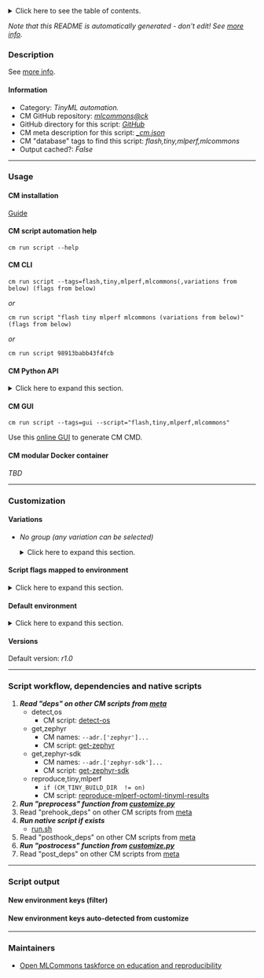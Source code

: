 <details>
<summary>Click here to see the table of contents.</summary>

* [Description](#description)
* [Information](#information)
* [Usage](#usage)
  * [ CM installation](#cm-installation)
  * [ CM script automation help](#cm-script-automation-help)
  * [ CM CLI](#cm-cli)
  * [ CM Python API](#cm-python-api)
  * [ CM GUI](#cm-gui)
  * [ CM modular Docker container](#cm-modular-docker-container)
* [Customization](#customization)
  * [ Variations](#variations)
  * [ Script flags mapped to environment](#script-flags-mapped-to-environment)
  * [ Default environment](#default-environment)
* [Versions](#versions)
* [Script workflow, dependencies and native scripts](#script-workflow-dependencies-and-native-scripts)
* [Script output](#script-output)
* [New environment keys (filter)](#new-environment-keys-(filter))
* [New environment keys auto-detected from customize](#new-environment-keys-auto-detected-from-customize)
* [Maintainers](#maintainers)

</details>

*Note that this README is automatically generated - don't edit! See [more info](README-extra.md).*

### Description


See [more info](README-extra.md).

#### Information

* Category: *TinyML automation.*
* CM GitHub repository: *[mlcommons@ck](https://github.com/mlcommons/ck/tree/master/cm-mlops)*
* GitHub directory for this script: *[GitHub](https://github.com/mlcommons/ck/tree/master/cm-mlops/script/flash-tinyml-binary)*
* CM meta description for this script: *[_cm.json](_cm.json)*
* CM "database" tags to find this script: *flash,tiny,mlperf,mlcommons*
* Output cached?: *False*
___
### Usage

#### CM installation

[Guide](https://github.com/mlcommons/ck/blob/master/docs/installation.md)

#### CM script automation help

```cm run script --help```

#### CM CLI

`cm run script --tags=flash,tiny,mlperf,mlcommons(,variations from below) (flags from below)`

*or*

`cm run script "flash tiny mlperf mlcommons (variations from below)" (flags from below)`

*or*

`cm run script 98913babb43f4fcb`

#### CM Python API

<details>
<summary>Click here to expand this section.</summary>

```python

import cmind

r = cmind.access({'action':'run'
                  'automation':'script',
                  'tags':'flash,tiny,mlperf,mlcommons'
                  'out':'con',
                  ...
                  (other input keys for this script)
                  ...
                 })

if r['return']>0:
    print (r['error'])

```

</details>


#### CM GUI

```cm run script --tags=gui --script="flash,tiny,mlperf,mlcommons"```

Use this [online GUI](https://cKnowledge.org/cm-gui/?tags=flash,tiny,mlperf,mlcommons) to generate CM CMD.

#### CM modular Docker container

*TBD*

___
### Customization


#### Variations

  * *No group (any variation can be selected)*
    <details>
    <summary>Click here to expand this section.</summary>

    * `_NRF`
      - Workflow:
    * `_NUCLEO`
      - Workflow:
    * `_ad`
      - Workflow:
    * `_cmsis_nn`
      - Workflow:
    * `_ic`
      - Workflow:
    * `_kws`
      - Workflow:
    * `_native`
      - Workflow:
    * `_vww`
      - Workflow:

    </details>


#### Script flags mapped to environment
<details>
<summary>Click here to expand this section.</summary>

* --**build_dir**=value --> **CM_TINY_BUILD_DIR**=value

**Above CLI flags can be used in the Python CM API as follows:**

```python
r=cm.access({... , "build_dir":...}
```

</details>

#### Default environment

<details>
<summary>Click here to expand this section.</summary>

These keys can be updated via --env.KEY=VALUE or "env" dictionary in @input.json or using script flags.


</details>

#### Versions
Default version: *r1.0*

___
### Script workflow, dependencies and native scripts

  1. ***Read "deps" on other CM scripts from [meta](https://github.com/mlcommons/ck/tree/master/cm-mlops/script/flash-tinyml-binary/_cm.json)***
     * detect,os
       - CM script: [detect-os](https://github.com/mlcommons/ck/tree/master/cm-mlops/script/detect-os)
     * get,zephyr
       * CM names: `--adr.['zephyr']...`
       - CM script: [get-zephyr](https://github.com/mlcommons/ck/tree/master/cm-mlops/script/get-zephyr)
     * get,zephyr-sdk
       * CM names: `--adr.['zephyr-sdk']...`
       - CM script: [get-zephyr-sdk](https://github.com/mlcommons/ck/tree/master/cm-mlops/script/get-zephyr-sdk)
     * reproduce,tiny,mlperf
       * `if (CM_TINY_BUILD_DIR  != on)`
       - CM script: [reproduce-mlperf-octoml-tinyml-results](https://github.com/mlcommons/ck/tree/master/cm-mlops/script/reproduce-mlperf-octoml-tinyml-results)
  1. ***Run "preprocess" function from [customize.py](https://github.com/mlcommons/ck/tree/master/cm-mlops/script/flash-tinyml-binary/customize.py)***
  1. Read "prehook_deps" on other CM scripts from [meta](https://github.com/mlcommons/ck/tree/master/cm-mlops/script/flash-tinyml-binary/_cm.json)
  1. ***Run native script if exists***
     * [run.sh](https://github.com/mlcommons/ck/tree/master/cm-mlops/script/flash-tinyml-binary/run.sh)
  1. Read "posthook_deps" on other CM scripts from [meta](https://github.com/mlcommons/ck/tree/master/cm-mlops/script/flash-tinyml-binary/_cm.json)
  1. ***Run "postrocess" function from [customize.py](https://github.com/mlcommons/ck/tree/master/cm-mlops/script/flash-tinyml-binary/customize.py)***
  1. Read "post_deps" on other CM scripts from [meta](https://github.com/mlcommons/ck/tree/master/cm-mlops/script/flash-tinyml-binary/_cm.json)
___
### Script output
#### New environment keys (filter)

#### New environment keys auto-detected from customize

___
### Maintainers

* [Open MLCommons taskforce on education and reproducibility](https://github.com/mlcommons/ck/blob/master/docs/mlperf-education-workgroup.md)